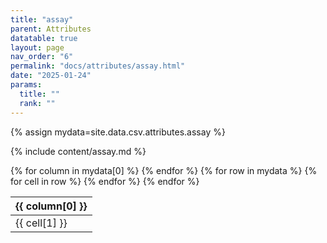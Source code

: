 ```yaml
---
title: "assay"
parent: Attributes
datatable: true
layout: page
nav_order: "6"
permalink: "docs/attributes/assay.html"
date: "2025-01-24"
params:
  title: ""
  rank: ""
---
```

{% assign mydata=site.data.csv.attributes.assay %} 

{% include content/assay.md %}

<table id="myTable" class="display" style="width:100%">
    <thead>
    {% for column in mydata[0] %}
        <th>{{ column[0] }}</th>
    {% endfor %}
    </thead>
    <tbody>
    {% for row in mydata %}
        <tr>
        {% for cell in row %}
            <td>{{ cell[1] }}</td>
        {% endfor %}
        </tr>
    {% endfor %}
    </tbody>
</table>
<script type="text/javascript">
  $(document).ready(function () {
    $('#myTable').DataTable({
      responsive: true,
      deferRender: false,
      paging: false,
      order: [],
    });
  });
</script>
